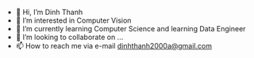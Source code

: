 - 👋 Hi, I’m Dinh Thanh 
- 👀 I’m interested in Computer Vision
- 🌱 I’m currently learning Computer Science and learning Data Engineer 
- 💞 I’m looking to collaborate on ...
- 📫 How to reach me via e-mail dinhthanh2000a@gmail.com

